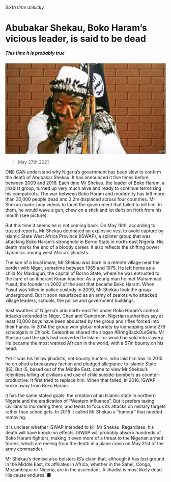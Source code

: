 ###### Sixth time unlucky

# Abubakar Shekau, Boko Haram’s vicious leader, is said to be dead 

##### This time it is probably true 

![image](images/20210529_MAP001_0.jpg) 

> May 27th 2021 

ONE CAN understand why Nigeria’s government has been slow to confirm the death of Abubakar Shekau. It has announced it five times before, between 2009 and 2016. Each time Mr Shekau, the leader of Boko Haram, a jihadist group, turned up very much alive and ready to continue terrorising his compatriots. The war between Boko Haram and modernity has left more than 30,000 people dead and 3.2m displaced across four countries. Mr Shekau made zany videos to taunt the government that failed to kill him. In them, he would wave a gun, chew on a stick and let derision froth from his mouth (see picture).


But this time it seems he is not coming back. On May 19th, according to trusted reports, Mr Shekau detonated an explosive vest to avoid capture by Islamic State West Africa Province (ISWAP), a splinter group that was attacking Boko Haram’s stronghold in Borno State in north-east Nigeria. His death marks the end of a bloody career. It also reflects the shifting power dynamics among west Africa’s jihadists.

The son of a local imam, Mr Shekau was born in a remote village near the border with Niger, sometime between 1965 and 1975. He left home as a child for Maiduguri, the capital of Borno State, where he was entrusted to the care of an itinerant Koran teacher. As a young man he met Muhammad Yusuf, the founder in 2002 of the sect that became Boko Haram. When Yusuf was killed in police custody in 2009, Mr Shekau took the group underground. But it soon resurfaced as an army of zealots who attacked village leaders, schools, the police and government buildings.

Vast swathes of Nigeria’s arid north-east fell under Boko Haram’s control. Attacks extended to Niger, Chad and Cameroon. Nigerian authorities say at least 10,000 boys have been abducted by the group and rifles forced into their hands. In 2014 the group won global notoriety by kidnapping some 276 schoolgirls in Chibok. Celebrities shared the slogan #BringBackOurGirls. Mr Shekau said the girls had converted to Islam—or would be sold into slavery. He became the most wanted African in the world, with a $7m bounty on his head.

Yet it was his fellow jihadists, not bounty hunters, who laid him low. In 2015 he crushed a breakaway faction and pledged allegiance to Islamic State (IS). But IS, based out of the Middle East, came to view Mr Shekau’s relentless killing of civilians and use of child suicide-bombers as counter-productive. It first tried to replace him. When that failed, in 2016, ISWAP broke away from Boko Haram.

It has the same stated goals: the creation of an Islamic state in northern Nigeria and the eradication of “Western influence”. But it prefers taxing civilians to murdering them, and tends to focus its attacks on military targets rather than schoolgirls. In 2018 it called Mr Shekau a “tumour” that needed removing.

It is unclear whether ISWAP intended to kill Mr Shekau. Regardless, his death will have knock-on effects. ISWAP will probably absorb hundreds of Boko Haram fighters, making it even more of a threat to the Nigerian armed forces, which are reeling from the death in a plane crash on May 21st of the army commander.

Mr Shekau’s demise also bolsters IS’s claim that, although it has lost ground in the Middle East, its affiliates in Africa, whether in the Sahel, Congo, Mozambique or Nigeria, are in the ascendant. A jihadist is most likely dead. His cause endures. ■

